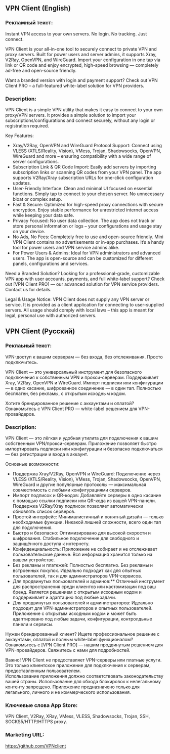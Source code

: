 ## VPN Client (English)
### Рекламный текст:
Instant VPN access to your own servers. No login. No tracking. Just connect.

VPN Client is your all-in-one tool to securely connect to private VPN and proxy servers. Built for power users and server admins, it supports Xray, V2Ray, OpenVPN, and WireGuard. Import your configuration in one tap via link or QR code and enjoy encrypted, high-speed browsing — completely ad-free and open-source friendly.

Want a branded version with login and payment support?
Check out VPN Client PRO – a full-featured white-label solution for VPN providers.

### Description:
VPN Client is a simple VPN utility that makes it easy to connect to your own proxy/VPN servers. It provides a simple solution to import your subscriptions/configurations and connect securely, without any login or registration required. 


Key Features:
- Xray/V2Ray, OpenVPN and WireGuard Protocol Support: Connect using VLESS (XTLS/Reality, Vision), VMess, Trojan, Shadowsocks, OpenVPN, WireGuard and more – ensuring compatibility with a wide range of server configurations.
- Subscription Link & QR Code Import: Easily add servers by importing subscription links or scanning QR codes from your VPN panel. The app supports V2Ray/Xray subscription URLs for one-click configuration updates.
- User-Friendly Interface: Clean and minimal UI focused on essential functions. Simply tap to connect to your chosen server. No unnecessary bloat or complex setup.
- Fast & Secure: Optimized for high-speed proxy connections with secure encryption. Enjoy stable performance for unrestricted internet access while keeping your data safe.
- Privacy Focused: No user data collection. The app does not track or store personal information or logs – your configurations and usage stay on your device.
- No Ads, No Fees: Completely free to use and open-source friendly. Mini VPN Client contains no advertisements or in-app purchases. It’s a handy tool for power users and VPN service admins alike.
- For Power Users & Admins: Ideal for VPN administrators and advanced users. The app is open-source and can be customized for different panels, configurations and services.

Need a Branded Solution?
Looking for a professional-grade, customizable VPN app with user accounts, payments, and full white-label support?
Check out [VPN Client PRO] — our advanced solution for VPN service providers. Contact us for details.

Legal & Usage Notice:
VPN Client does not supply any VPN server or service.
It is provided as a client application for connecting to user-supplied servers.
All usage should comply with local laws – this app is meant for legal, personal use with authorized servers.



## VPN Client (Русский)
### Реклаьный текст:
VPN-доступ к вашим серверам — без входа, без отслеживания. Просто подключитесь.

VPN Client — это универсальный инструмент для безопасного подключения к собственным VPN и прокси-серверам. Поддерживает Xray, V2Ray, OpenVPN и WireGuard. Импорт подписки или конфигурации — в одно касание, шифрованное соединение — в один тап. Полностью бесплатен, без рекламы, с открытым исходным кодом.

Хотите брендированное решение с аккаунтами и оплатой?
Ознакомьтесь с VPN Client PRO — white-label решением для VPN-провайдеров.


### Description:
VPN Client — это лёгкая и удобная утилита для подключения к вашим собственным VPN/прокси-серверам. Приложение позволяет быстро импортировать подписки или конфигурации и безопасно подключаться — без регистрации и входа в аккаунт.

Основные возможности:
- Поддержка Xray/V2Ray, OpenVPN и WireGuard: Подключение через VLESS (XTLS/Reality, Vision), VMess, Trojan, Shadowsocks, OpenVPN, WireGuard и другие популярные протоколы — максимальная совместимость с любыми конфигурациями серверов.
- Импорт подписок и QR-кодов: Добавляйте серверы в одно касание с помощью ссылки подписки или QR-кода из вашей VPN-панели. Поддержка V2Ray/Xray подписок позволяет автоматически обновлять список серверов.
- Простой интерфейс: Минималистичный и понятный дизайн — только необходимые функции. Никакой лишней сложности, всего один тап для подключения.
- Быстро и безопасно: Оптимизировано для высокой скорости и шифрования. Стабильное подключение для свободного и защищённого доступа к интернету.
- Конфиденциальность: Приложение не собирает и не отслеживает пользовательские данные. Вся информация хранится только на вашем устройстве.
- Без рекламы и платежей: Полностью бесплатно. Без рекламы и встроенных покупок. Идеально подходит как для опытных пользователей, так и для администраторов VPN-сервисов.
- Для продвинутых пользователей и админов:** Отличный инструмент для распространения среди клиентов или кастомизации под ваш бренд. Является решением с открытым исходным кодом и поддерживает и адаптацию под любые задачи.
- Для продвинутых пользователей и администраторов: Идеально подходит для VPN-администраторов и опытных пользователей. Приложение с открытым исходным кодом и может быть адаптировано под любые задачи, конфигурации, контролдьные панели и сервисы.

Нужен брендированный клиент?
Ищете профессиональное решение с аккаунтами, оплатой и полным white-label функционалом?  
Ознакомьтесь с [VPN Client PRO] — нашим продвинутым решением для VPN-провайдеров. Свяжитесь с нами для подробностей.

Важно!
VPN Client не предоставляет VPN-серверы или платные услуги.
Это только клиентское приложение для подключения к серверам, предоставленным пользователем.  
Использование приложения должно соответствовать законодательству вашей страны.
Использование для обхода блокировок к нелегальному контенту запрещено.
Приложение предназначено только для легального, личного и не коммерческого использования.

### Ключевые слова App Store:
VPN Client, V2Ray, XRay, VMess, VLESS, Shadowsocks, Trojan, SSH, SOCKS5/HTTP/HTTPS proxy.

### Marketing URL:
https://github.com/VPNclient


